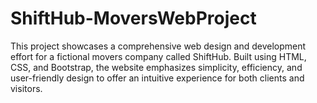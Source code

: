 # ShiftHub-MoversWebProject
This project showcases a comprehensive web design and development effort for a fictional movers company called ShiftHub. Built using HTML, CSS, and Bootstrap, the website emphasizes simplicity, efficiency, and user-friendly design to offer an intuitive experience for both clients and visitors.
